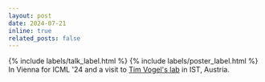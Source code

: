 ```yaml
---
layout: post
date: 2024-07-21 
inline: true
related_posts: false
---
```


{% include labels/talk_label.html %}
{% include labels/poster_label.html %}
In Vienna for ICML '24 and a visit to [Tim Vogel's lab](https://vogelslab.org) in IST, Austria.